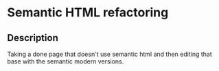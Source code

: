 # Semantic HTML refactoring

## Description
Taking a done page that doesn't use semantic html and then editing that base with the semantic modern versions.
